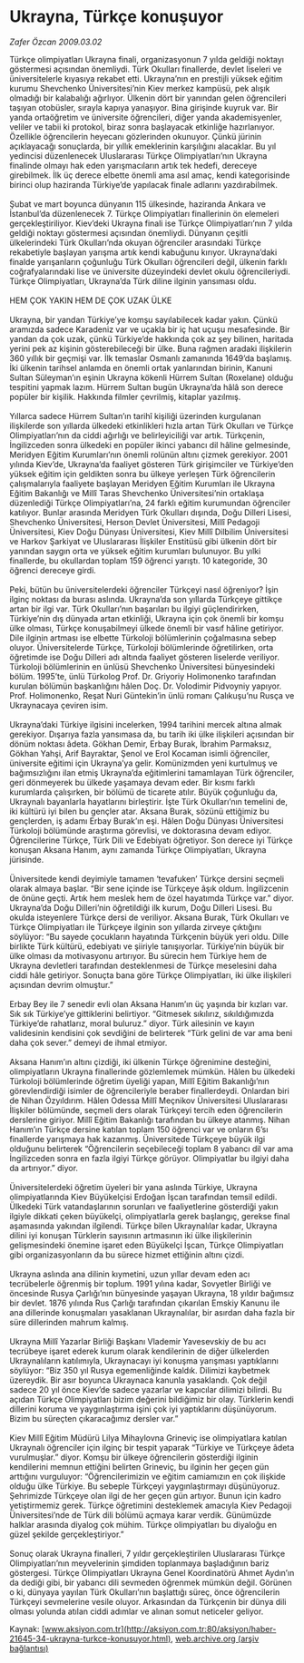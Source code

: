 # Ukrayna, Türkçe konuşuyor

*Zafer Özcan 2009.03.02*

<font class="agenda2NewsSpot">
 Türkçe olimpiyatları Ukrayna finali, organizasyonun 7 yılda geldiği noktayı göstermesi açısından önemliydi. Türk Okulları finallerde, devlet liseleri ve üniversitelerle kıyasıya rekabet etti.
</font>
<font class="newsDetail">
 Ukrayna’nın en prestijli yüksek eğitim kurumu Shevchenko Üniversitesi’nin Kiev merkez kampüsü, pek alışık olmadığı bir kalabalığı ağırlıyor. Ülkenin dört bir yanından gelen öğrencileri taşıyan otobüsler, sırayla kapıya yanaşıyor. Bina girişinde kuyruk var. Bir yanda ortaöğretim ve üniversite öğrencileri, diğer yanda akademisyenler, veliler ve tabii ki protokol, biraz sonra başlayacak etkinliğe hazırlanıyor. Özellikle öğrencilerin heyecanı gözlerinden okunuyor. Çünkü jürinin açıklayacağı sonuçlarda, bir yıllık emeklerinin karşılığını alacaklar. Bu yıl yedincisi düzenlenecek Uluslararası Türkçe Olimpiyatları’nın Ukrayna finalinde olmayı hak eden yarışmacıların artık tek hedefi, dereceye girebilmek. İlk üç derece elbette önemli ama asıl amaç, kendi kategorisinde birinci olup haziranda Türkiye’de yapılacak finale adlarını yazdırabilmek.
 <br/>
 <br/>
 Şubat ve mart boyunca dünyanın 115 ülkesinde, haziranda Ankara ve İstanbul’da düzenlenecek 7. Türkçe Olimpiyatları finallerinin ön elemeleri gerçekleştiriliyor. Kiev’deki Ukrayna finali ise Türkçe Olimpiyatları’nın 7 yılda geldiği noktayı göstermesi açısından önemliydi. Dünyanın çeşitli ülkelerindeki Türk Okulları’nda okuyan öğrenciler arasındaki Türkçe rekabetiyle başlayan yarışma artık kendi kabuğunu kırıyor. Ukrayna’daki finalde yarışanların çoğunluğu Türk Okulları öğrencileri değil, ülkenin farklı coğrafyalarındaki lise ve üniversite düzeyindeki devlet okulu öğrencileriydi. Türkçe Olimpiyatları, Ukrayna’da Türk diline ilginin yansıması oldu.
 <br/>
 <br/>
 HEM ÇOK YAKIN HEM DE ÇOK UZAK ÜLKE
 <br/>
 <br/>
 Ukrayna, bir yandan Türkiye’ye komşu sayılabilecek kadar yakın. Çünkü aramızda sadece Karadeniz var ve uçakla bir iç hat uçuşu mesafesinde. Bir yandan da çok uzak, çünkü Türkiye’de hakkında çok az şey bilinen, haritada yerini pek az kişinin gösterebileceği bir ülke. Buna rağmen aradaki ilişkilerin 360 yıllık bir geçmişi var. İlk temaslar Osmanlı zamanında 1649’da başlamış. İki ülkenin tarihsel anlamda en önemli ortak yanlarından birinin, Kanuni Sultan Süleyman’ın eşinin Ukrayna kökenli Hürrem Sultan (Roxelane) olduğu tespitini yapmak lazım. Hürrem Sultan bugün Ukrayna’da hâlâ son derece popüler bir kişilik. Hakkında filmler çevrilmiş, kitaplar yazılmış.
 <br/>
 <br/>
 Yıllarca sadece Hürrem Sultan’ın tarihî kişiliği üzerinden kurgulanan ilişkilerde son yıllarda ülkedeki etkinlikleri hızla artan Türk Okulları ve Türkçe Olimpiyatları’nın da ciddi ağırlığı ve belirleyiciliği var artık. Türkçenin, İngilizceden sonra ülkedeki en popüler ikinci yabancı dil hâline gelmesinde, Meridyen Eğitim Kurumları’nın önemli rolünün altını çizmek gerekiyor. 2001 yılında Kiev’de, Ukrayna’da faaliyet gösteren Türk girişimciler ve Türkiye’den yüksek eğitim için geldikten sonra bu ülkeye yerleşen Türk öğrencilerin çalışmalarıyla faaliyete başlayan Meridyen Eğitim Kurumları ile Ukrayna Eğitim Bakanlığı ve Millî Taras Shevchenko Üniversitesi’nin ortaklaşa düzenlediği Türkçe Olimpiyatları’na, 24 farklı eğitim kurumundan öğrenciler katılıyor. Bunlar arasında Meridyen Türk Okulları dışında, Doğu Dilleri Lisesi, Shevchenko Üniversitesi, Herson Devlet Üniversitesi, Millî Pedagoji Üniversitesi, Kiev Doğu Dünyası Üniversitesi, Kiev Millî Dilbilim Üniversitesi ve Harkov Şarkiyat ve Uluslararası İlişkiler Enstitüsü gibi ülkenin dört bir yanından saygın orta ve yüksek eğitim kurumları bulunuyor. Bu yılki finallerde, bu okullardan toplam 159 öğrenci yarıştı. 10 kategoride, 30 öğrenci dereceye girdi.
 <br/>
 <br/>
 Peki, bütün bu üniversitelerdeki öğrenciler Türkçeyi nasıl öğreniyor? İşin ilginç noktası da burası aslında. Ukrayna’da son yıllarda Türkçeye gittikçe artan bir ilgi var. Türk Okulları’nın başarıları bu ilgiyi güçlendirirken, Türkiye’nin dış dünyada artan etkinliği, Ukrayna için çok önemli bir komşu ülke olması, Türkçe konuşabilmeyi ülkede önemli bir vasıf hâline getiriyor. Dile ilginin artması ise elbette Türkoloji bölümlerinin çoğalmasına sebep oluyor. Üniversitelerde Türkçe, Türkoloji bölümlerinde öğretilirken, orta öğretimde ise Doğu Dilleri adı altında faaliyet gösteren liselerde veriliyor. Türkoloji bölümlerinin en ünlüsü Shevchenko Üniversitesi bünyesindeki bölüm. 1995’te, ünlü Türkolog Prof. Dr. Griyoriy Holimonenko tarafından kurulan bölümün başkanlığını hâlen Doç. Dr. Volodimir Pidvoyniy yapıyor. Prof. Holimonenko, Reşat Nuri Güntekin’in ünlü romanı Çalıkuşu’nu Rusça ve Ukraynacaya çeviren isim.
 <br/>
 <br/>
 Ukrayna’daki Türkiye ilgisini incelerken, 1994 tarihini mercek altına almak gerekiyor. Dışarıya fazla yansımasa da, bu tarih iki ülke ilişkileri açısından bir dönüm noktası âdeta. Gökhan Demir, Erbay Burak, İbrahim Parmaksız, Gökhan Yahşi, Arif Bayraktar, Şenol ve Erol Kocaman isimli öğrenciler, üniversite eğitimi için Ukrayna’ya gelir. Komünizmden yeni kurtulmuş ve bağımsızlığını ilan etmiş Ukrayna’da eğitimlerini tamamlayan Türk öğrenciler, geri dönmeyerek bu ülkede yaşamaya devam eder. Bir kısmı farklı kurumlarda çalışırken, bir bölümü de ticarete atılır. Büyük çoğunluğu da, Ukraynalı bayanlarla hayatlarını birleştirir. İşte Türk Okulları’nın temelini de, iki kültürü iyi bilen bu gençler atar. Aksana Burak, sözünü ettiğimiz bu gençlerden, iş adamı Erbay Burak’ın eşi. Hâlen Doğu Dünyası Üniversitesi Türkoloji bölümünde araştırma görevlisi, ve doktorasına devam ediyor. Öğrencilerine Türkçe, Türk Dili ve Edebiyatı öğretiyor. Son derece iyi Türkçe konuşan Aksana Hanım, aynı zamanda Türkçe Olimpiyatları, Ukrayna jürisinde.
 <br/>
 <br/>
 Üniversitede kendi deyimiyle tamamen ‘tevafuken’ Türkçe dersini seçmeli olarak almaya başlar. “Bir sene içinde ise Türkçeye âşık oldum. İngilizcenin de önüne geçti. Artık hem meslek hem de özel hayatımda Türkçe var.” diyor. Ukrayna’da Doğu Dilleri’nin öğretildiği ilk kurum, Doğu Dilleri Lisesi. Bu okulda isteyenlere Türkçe dersi de veriliyor. Aksana Burak, Türk Okulları ve Türkçe Olimpiyatları ile Türkçeye ilginin son yıllarda zirveye çıktığını söylüyor: “Bu sayede çocukların hayatında Türkçenin büyük yeri oldu. Dille birlikte Türk kültürü, edebiyatı ve şiiriyle tanışıyorlar. Türkiye’nin büyük bir ülke olması da motivasyonu artırıyor. Bu sürecin hem Türkiye hem de Ukrayna devletleri tarafından desteklenmesi de Türkçe meselesini daha ciddi hâle getiriyor. Sonuçta bana göre Türkçe Olimpiyatları, iki ülke ilişkileri açısından devrim olmuştur.”
 <br/>
 <br/>
 Erbay Bey ile 7 senedir evli olan Aksana Hanım’ın üç yaşında bir kızları var. Sık sık Türkiye’ye gittiklerini belirtiyor. “Gitmesek sıkılırız, sıkıldığımızda Türkiye’de rahatlarız, moral buluruz.” diyor. Türk ailesinin ve kayın validesinin kendisini çok sevdiğini de belirterek “Türk gelini de var ama beni daha çok sever.” demeyi de ihmal etmiyor.
 <br/>
 <br/>
 Aksana Hanım’ın altını çizdiği, iki ülkenin Türkçe öğrenimine desteğini, olimpiyatların Ukrayna finallerinde gözlemlemek mümkün. Hâlen bu ülkedeki Türkoloji bölümlerinde öğretim üyeliği yapan, Millî Eğitim Bakanlığı’nın görevlendirdiği isimler de öğrencileriyle beraber finallerdeydi. Onlardan biri de Nihan Özyıldırım. Hâlen Odessa Millî Meçnikov Üniversitesi Uluslararası İlişkiler bölümünde, seçmeli ders olarak Türkçeyi tercih eden öğrencilerin derslerine giriyor. Millî Eğitim Bakanlığı tarafından bu ülkeye atanmış. Nihan Hanım’ın Türkçe dersine katılan toplam 150 öğrenci var ve onların 6’sı finallerde yarışmaya hak kazanmış. Üniversitede Türkçeye büyük ilgi olduğunu belirterek “Öğrencilerin seçebileceği toplam 8 yabancı dil var ama İngilizceden sonra en fazla ilgiyi Türkçe görüyor. Olimpiyatlar bu ilgiyi daha da artırıyor.” diyor.
 <br/>
 <br/>
 Üniversitelerdeki öğretim üyeleri bir yana aslında Türkiye, Ukrayna olimpiyatlarında Kiev Büyükelçisi Erdoğan İşcan tarafından temsil edildi. Ülkedeki Türk vatandaşlarının sorunları ve faaliyetlerine gösterdiği yakın ilgiyle dikkati çeken büyükelçi, olimpiyatlarla gerek başlangıç, gerekse final aşamasında yakından ilgilendi. Türkçe bilen Ukraynalılar kadar, Ukrayna dilini iyi konuşan Türklerin sayısının artmasının iki ülke ilişkilerinin gelişmesindeki önemine işaret eden Büyükelçi İşcan, Türkçe Olimpiyatları gibi organizasyonların da bu sürece hizmet ettiğinin altını çizdi.
 <br/>
 <br/>
 Ukrayna aslında ana dilinin kıymetini, uzun yıllar devam eden acı tecrübelerle öğrenmiş bir toplum. 1991 yılına kadar, Sovyetler Birliği ve öncesinde Rusya Çarlığı’nın bünyesinde yaşayan Ukrayna, 18 yıldır bağımsız bir devlet. 1876 yılında Rus Çarlığı tarafından çıkarılan Emskiy Kanunu ile ana dillerinde konuşmaları yasaklanan Ukraynalılar, bir asırdan daha fazla bir süre dillerinden mahrum kalmış.
 <br/>
 <br/>
 Ukrayna Millî Yazarlar Birliği Başkanı Vlademir Yavesevskiy de bu acı tecrübeye işaret ederek kurum olarak kendilerinin de diğer ülkelerden Ukraynalıların katılımıyla, Ukraynacayı iyi konuşma yarışması yaptıklarını söylüyor: “Biz 350 yıl Rusya egemenliğinde kaldık. Dilimizi kaybetmek üzereydik. Bir asır boyunca Ukraynaca kanunla yasaklandı. Çok değil sadece 20 yıl önce Kiev’de sadece yazarlar ve kapıcılar dilimizi bilirdi. Bu açıdan Türkçe Olimpiyatları bizim değerini bildiğimiz bir olay. Türklerin kendi dillerini koruma ve yaygınlaştırma işini çok iyi yaptıklarını düşünüyorum. Bizim bu süreçten çıkaracağımız dersler var.”
 <br/>
 <br/>
 Kiev Millî Eğitim Müdürü Lilya Mihaylovna Grineviç ise olimpiyatlara katılan Ukraynalı öğrenciler için ilginç bir tespit yaparak “Türkiye ve Türkçeye âdeta vurulmuşlar.” diyor. Komşu bir ülkeye öğrencilerin gösterdiği ilginin kendilerini memnun ettiğini belirten Grineviç, bu ilginin her geçen gün arttığını vurguluyor: “Öğrencilerimizin ve eğitim camiamızın en çok ilişkide olduğu ülke Türkiye. Bu sebeple Türkçeyi yaygınlaştırmayı düşünüyoruz. Şehrimizde Türkçeye olan ilgi de her geçen gün artıyor. Bunun için kadro yetiştirmemiz gerek. Türkçe öğretimini desteklemek amacıyla Kiev Pedagoji Üniversitesi’nde de Türk dili bölümü açmaya karar verdik. Günümüzde halklar arasında diyalog çok mühim. Türkçe olimpiyatları bu diyaloğu en güzel şekilde gerçekleştiriyor.”
 <br/>
 <br/>
 Sonuç olarak Ukrayna finalleri, 7 yıldır gerçekleştirilen Uluslararası Türkçe Olimpiyatları’nın meyvelerinin şimdiden toplanmaya başladığının bariz göstergesi. Türkçe Olimpiyatları Ukrayna Genel Koordinatörü Ahmet Aydın’ın da dediği gibi, bir yabancı dili sevmeden öğrenmek mümkün değil. Görünen o ki, dünyaya yayılan Türk Okulları’nın başlattığı süreç, önce öğrencilerin Türkçeyi sevmelerine vesile oluyor. Arkasından da Türkçenin bir dünya dili olması yolunda atılan ciddi adımlar ve alınan somut neticeler geliyor.
 <br/>
</font>

Kaynak: [www.aksiyon.com.tr](http://aksiyon.com.tr:80/aksiyon/haber-21645-34-ukrayna-turkce-konusuyor.html), [web.archive.org (arşiv bağlantısı)](http://web.archive.org/web/20110218025854/http://aksiyon.com.tr:80/aksiyon/haber-21645-34-ukrayna-turkce-konusuyor.html)
